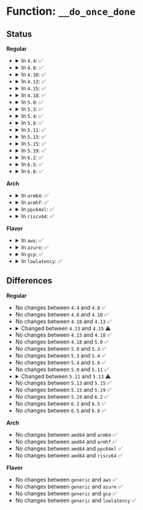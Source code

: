 # Function: <code>__do_once_done</code>

## Status
<b>Regular</b>
<ul>
<li>
<details>
<summary>In <code>4.4</code>: ✅</summary>

```c
void __do_once_done(bool *done, struct static_key *once_key, long unsigned int *flags);
```

**Collision:** Unique Global

**Inline:** No

**Transformation:** False

**Instances:**

```
In lib/once.c (ffffffff81400dc0)
Location: lib/once.c:54
Inline: False
Direct callers:
  - kernel/bpf/core.c:bpf_user_rnd_init_once
  - net/core/secure_seq.c:secure_ipv6_port_ephemeral
  - net/core/secure_seq.c:secure_ipv4_port_ephemeral
  - net/core/secure_seq.c:secure_tcpv6_sequence_number
  - net/core/secure_seq.c:secure_dccp_sequence_number
  - net/core/secure_seq.c:secure_dccpv6_sequence_number
  - net/core/secure_seq.c:secure_tcp_sequence_number
  - net/core/flow_dissector.c:flow_hash_from_keys
  - net/core/flow_dissector.c:__skb_get_hash
  - net/ipv4/route.c:update_or_create_fnhe
  - net/ipv4/route.c:__ip_select_ident
  - net/ipv4/route.c:find_exception
  - net/ipv4/ip_fragment.c:ipqhashfn
  - net/ipv4/inet_hashtables.c:inet_ehashfn
  - net/ipv4/tcp_fastopen.c:tcp_fastopen_init_key_once
  - net/ipv4/udp.c:udp_flow_hashrnd
  - net/ipv4/udp.c:udp_ehashfn
  - net/ipv4/fib_semantics.c:fib_rebalance
  - net/ipv4/syncookies.c:cookie_hash
  - net/ipv6/udp.c:udp6_ehashfn
  - net/ipv6/udp.c:udp6_ehashfn
  - net/ipv6/reassembly.c:inet6_hash_frag
  - net/ipv6/syncookies.c:cookie_hash
  - net/ipv6/output_core.c:ipv6_proxy_select_ident
  - net/ipv6/output_core.c:ipv6_select_ident
  - net/ipv6/inet6_hashtables.c:inet6_ehashfn
  - net/ipv6/inet6_hashtables.c:inet6_ehashfn
```
**Symbols:**

```
ffffffff81400dc0-ffffffff81400e31: __do_once_done (STB_GLOBAL)
```
</details>
</li>
<li>
<details>
<summary>In <code>4.8</code>: ✅</summary>

```c
void __do_once_done(bool *done, struct static_key *once_key, long unsigned int *flags);
```

**Collision:** Unique Global

**Inline:** No

**Transformation:** False

**Instances:**

```
In lib/once.c (ffffffff81448560)
Location: lib/once.c:54
Inline: False
Direct callers:
  - kernel/bpf/core.c:bpf_user_rnd_init_once
  - net/core/secure_seq.c:secure_dccpv6_sequence_number
  - net/core/secure_seq.c:secure_dccp_sequence_number
  - net/core/secure_seq.c:secure_ipv4_port_ephemeral
  - net/core/secure_seq.c:secure_tcp_sequence_number
  - net/core/secure_seq.c:secure_ipv6_port_ephemeral
  - net/core/secure_seq.c:secure_tcpv6_sequence_number
  - net/core/flow_dissector.c:__skb_get_hash
  - net/core/flow_dissector.c:__skb_get_hash_symmetric
  - net/core/flow_dissector.c:flow_hash_from_keys
  - net/ipv4/route.c:find_exception
  - net/ipv4/route.c:update_or_create_fnhe
  - net/ipv4/route.c:__ip_select_ident
  - net/ipv4/ip_fragment.c:ipqhashfn
  - net/ipv4/inet_hashtables.c:inet_ehashfn
  - net/ipv4/tcp_fastopen.c:tcp_fastopen_init_key_once
  - net/ipv4/udp.c:udp_flow_hashrnd
  - net/ipv4/udp.c:udp_ehashfn
  - net/ipv4/fib_semantics.c:fib_rebalance
  - net/ipv4/syncookies.c:cookie_hash
  - net/ipv6/udp.c:udp6_ehashfn
  - net/ipv6/udp.c:udp6_ehashfn
  - net/ipv6/reassembly.c:inet6_hash_frag
  - net/ipv6/syncookies.c:cookie_hash
  - net/ipv6/output_core.c:ipv6_select_ident
  - net/ipv6/output_core.c:ipv6_proxy_select_ident
  - net/ipv6/inet6_hashtables.c:inet6_ehashfn
  - net/ipv6/inet6_hashtables.c:inet6_ehashfn
```
**Symbols:**

```
ffffffff81448560-ffffffff814485d1: __do_once_done (STB_GLOBAL)
```
</details>
</li>
<li>
<details>
<summary>In <code>4.10</code>: ✅</summary>

```c
void __do_once_done(bool *done, struct static_key *once_key, long unsigned int *flags);
```

**Collision:** Unique Global

**Inline:** No

**Transformation:** False

**Instances:**

```
In lib/once.c (ffffffff81466f50)
Location: lib/once.c:54
Inline: False
Direct callers:
  - kernel/bpf/core.c:bpf_user_rnd_init_once
  - net/core/secure_seq.c:secure_dccpv6_sequence_number
  - net/core/secure_seq.c:secure_dccp_sequence_number
  - net/core/secure_seq.c:secure_ipv4_port_ephemeral
  - net/core/secure_seq.c:secure_tcp_sequence_number
  - net/core/secure_seq.c:secure_ipv6_port_ephemeral
  - net/core/secure_seq.c:secure_tcpv6_sequence_number
  - net/core/flow_dissector.c:__skb_get_hash
  - net/core/flow_dissector.c:__skb_get_hash_symmetric
  - net/core/flow_dissector.c:flow_hash_from_keys
  - net/ipv4/route.c:find_exception
  - net/ipv4/route.c:update_or_create_fnhe
  - net/ipv4/route.c:__ip_select_ident
  - net/ipv4/ip_fragment.c:ipqhashfn
  - net/ipv4/inet_hashtables.c:inet_ehashfn
  - net/ipv4/tcp_fastopen.c:tcp_fastopen_init_key_once
  - net/ipv4/udp.c:udp_flow_hashrnd
  - net/ipv4/udp.c:udp_ehashfn
  - net/ipv4/fib_semantics.c:fib_rebalance
  - net/ipv4/syncookies.c:cookie_hash
  - net/ipv6/udp.c:udp6_ehashfn
  - net/ipv6/udp.c:udp6_ehashfn
  - net/ipv6/reassembly.c:inet6_hash_frag
  - net/ipv6/syncookies.c:cookie_hash
  - net/ipv6/output_core.c:ipv6_select_ident
  - net/ipv6/output_core.c:ipv6_proxy_select_ident
  - net/ipv6/inet6_hashtables.c:inet6_ehashfn
  - net/ipv6/inet6_hashtables.c:inet6_ehashfn
```
**Symbols:**

```
ffffffff81466f50-ffffffff81466fc1: __do_once_done (STB_GLOBAL)
```
</details>
</li>
<li>
<details>
<summary>In <code>4.13</code>: ✅</summary>

```c
void __do_once_done(bool *done, struct static_key *once_key, long unsigned int *flags);
```

**Collision:** Unique Global

**Inline:** No

**Transformation:** False

**Instances:**

```
In lib/once.c (ffffffff8146c410)
Location: lib/once.c:54
Inline: False
Direct callers:
  - kernel/bpf/core.c:bpf_user_rnd_init_once
  - net/core/secure_seq.c:secure_dccpv6_sequence_number
  - net/core/secure_seq.c:secure_dccp_sequence_number
  - net/core/secure_seq.c:secure_ipv4_port_ephemeral
  - net/core/secure_seq.c:secure_tcp_seq
  - net/core/secure_seq.c:secure_tcp_ts_off
  - net/core/secure_seq.c:secure_ipv6_port_ephemeral
  - net/core/secure_seq.c:secure_tcpv6_seq
  - net/core/secure_seq.c:secure_tcpv6_ts_off
  - net/core/flow_dissector.c:__skb_get_hash
  - net/core/flow_dissector.c:__skb_get_hash_symmetric
  - net/core/flow_dissector.c:flow_hash_from_keys
  - net/core/ethtool.c:netdev_rss_key_fill
  - net/ipv4/route.c:find_exception
  - net/ipv4/route.c:update_or_create_fnhe
  - net/ipv4/route.c:__ip_select_ident
  - net/ipv4/ip_fragment.c:ipqhashfn
  - net/ipv4/inet_hashtables.c:inet_ehashfn
  - net/ipv4/tcp_fastopen.c:tcp_fastopen_init_key_once
  - net/ipv4/udp.c:udp_flow_hashrnd
  - net/ipv4/udp.c:udp_ehashfn
  - net/ipv4/syncookies.c:cookie_hash
  - net/ipv6/udp.c:udp6_ehashfn
  - net/ipv6/udp.c:udp6_ehashfn
  - net/ipv6/reassembly.c:inet6_hash_frag
  - net/ipv6/syncookies.c:cookie_hash
  - net/ipv6/output_core.c:ipv6_select_ident
  - net/ipv6/output_core.c:ipv6_proxy_select_ident
  - net/ipv6/inet6_hashtables.c:inet6_ehashfn
  - net/ipv6/inet6_hashtables.c:inet6_ehashfn
```
**Symbols:**

```
ffffffff8146c410-ffffffff8146c481: __do_once_done (STB_GLOBAL)
```
</details>
</li>
<li>
<details>
<summary>In <code>4.15</code>: ✅</summary>

```c
void __do_once_done(bool *done, struct static_key_true *once_key, long unsigned int *flags);
```

**Collision:** Unique Global

**Inline:** No

**Transformation:** False

**Instances:**

```
In lib/once.c (ffffffff81498710)
Location: lib/once.c:55
Inline: False
Direct callers:
  - kernel/bpf/core.c:bpf_user_rnd_init_once
  - net/core/secure_seq.c:secure_dccpv6_sequence_number
  - net/core/secure_seq.c:secure_dccp_sequence_number
  - net/core/secure_seq.c:secure_ipv4_port_ephemeral
  - net/core/secure_seq.c:secure_tcp_seq
  - net/core/secure_seq.c:secure_tcp_ts_off
  - net/core/secure_seq.c:secure_ipv6_port_ephemeral
  - net/core/secure_seq.c:secure_tcpv6_seq
  - net/core/secure_seq.c:secure_tcpv6_ts_off
  - net/core/flow_dissector.c:__skb_get_hash
  - net/core/flow_dissector.c:__skb_get_hash_symmetric
  - net/core/flow_dissector.c:flow_hash_from_keys
  - net/core/ethtool.c:netdev_rss_key_fill
  - net/ipv4/route.c:find_exception
  - net/ipv4/route.c:update_or_create_fnhe
  - net/ipv4/route.c:__ip_select_ident
  - net/ipv4/ip_fragment.c:ipqhashfn
  - net/ipv4/inet_hashtables.c:inet_ehashfn
  - net/ipv4/udp.c:udp_flow_hashrnd
  - net/ipv4/udp.c:udp_ehashfn
  - net/ipv4/syncookies.c:cookie_hash
  - net/ipv6/route.c:rt6_exception_hash
  - net/ipv6/udp.c:udp6_ehashfn
  - net/ipv6/udp.c:udp6_ehashfn
  - net/ipv6/reassembly.c:inet6_hash_frag
  - net/ipv6/syncookies.c:cookie_hash
  - net/ipv6/output_core.c:ipv6_select_ident
  - net/ipv6/output_core.c:ipv6_proxy_select_ident
  - net/ipv6/inet6_hashtables.c:inet6_ehashfn
  - net/ipv6/inet6_hashtables.c:inet6_ehashfn
```
**Symbols:**

```
ffffffff81498710-ffffffff81498781: __do_once_done (STB_GLOBAL)
```
</details>
</li>
<li>
<details>
<summary>In <code>4.18</code>: ✅</summary>

```c
void __do_once_done(bool *done, struct static_key_true *once_key, long unsigned int *flags);
```

**Collision:** Unique Global

**Inline:** No

**Transformation:** False

**Instances:**

```
In lib/once.c (ffffffff814cd900)
Location: lib/once.c:55
Inline: False
Direct callers:
  - kernel/bpf/core.c:bpf_user_rnd_init_once
  - net/core/secure_seq.c:secure_dccpv6_sequence_number
  - net/core/secure_seq.c:secure_dccp_sequence_number
  - net/core/secure_seq.c:secure_ipv4_port_ephemeral
  - net/core/secure_seq.c:secure_tcp_seq
  - net/core/secure_seq.c:secure_tcp_ts_off
  - net/core/secure_seq.c:secure_ipv6_port_ephemeral
  - net/core/secure_seq.c:secure_tcpv6_seq
  - net/core/secure_seq.c:secure_tcpv6_ts_off
  - net/core/flow_dissector.c:__skb_get_hash
  - net/core/flow_dissector.c:__skb_get_hash_symmetric
  - net/core/flow_dissector.c:flow_hash_from_keys
  - net/core/ethtool.c:netdev_rss_key_fill
  - net/ipv4/route.c:find_exception
  - net/ipv4/route.c:find_exception
  - net/ipv4/route.c:update_or_create_fnhe
  - net/ipv4/route.c:__ip_select_ident
  - net/ipv4/inet_hashtables.c:inet_ehashfn
  - net/ipv4/udp.c:udp_flow_hashrnd
  - net/ipv4/udp.c:udp_ehashfn
  - net/ipv4/syncookies.c:cookie_hash
  - net/ipv6/route.c:rt6_exception_hash
  - net/ipv6/udp.c:udp6_ehashfn
  - net/ipv6/udp.c:udp6_ehashfn
  - net/ipv6/syncookies.c:cookie_hash
  - net/ipv6/output_core.c:ipv6_select_ident
  - net/ipv6/output_core.c:ipv6_proxy_select_ident
  - net/ipv6/inet6_hashtables.c:inet6_ehashfn
  - net/ipv6/inet6_hashtables.c:inet6_ehashfn
```
**Symbols:**

```
ffffffff814cd900-ffffffff814cd971: __do_once_done (STB_GLOBAL)
```
</details>
</li>
<li>
<details>
<summary>In <code>5.0</code>: ✅</summary>

```c
void __do_once_done(bool *done, struct static_key_true *once_key, long unsigned int *flags);
```

**Collision:** Unique Global

**Inline:** No

**Transformation:** False

**Instances:**

```
In lib/once.c (ffffffff814e1fd0)
Location: lib/once.c:55
Inline: False
Direct callers:
  - kernel/bpf/core.c:bpf_user_rnd_init_once
  - net/core/secure_seq.c:secure_dccpv6_sequence_number
  - net/core/secure_seq.c:secure_dccp_sequence_number
  - net/core/secure_seq.c:secure_ipv4_port_ephemeral
  - net/core/secure_seq.c:secure_tcp_seq
  - net/core/secure_seq.c:secure_tcp_ts_off
  - net/core/secure_seq.c:secure_ipv6_port_ephemeral
  - net/core/secure_seq.c:secure_tcpv6_seq
  - net/core/secure_seq.c:secure_tcpv6_ts_off
  - net/core/flow_dissector.c:__skb_get_hash
  - net/core/flow_dissector.c:__skb_get_hash_symmetric
  - net/core/flow_dissector.c:flow_hash_from_keys
  - net/core/ethtool.c:netdev_rss_key_fill
  - net/ipv4/route.c:find_exception
  - net/ipv4/route.c:find_exception
  - net/ipv4/route.c:update_or_create_fnhe
  - net/ipv4/route.c:__ip_select_ident
  - net/ipv4/inet_hashtables.c:inet_ehashfn
  - net/ipv4/udp.c:udp_flow_hashrnd
  - net/ipv4/udp.c:udp4_lib_lookup2
  - net/ipv4/syncookies.c:cookie_hash
  - net/ipv6/route.c:rt6_exception_hash
  - net/ipv6/udp.c:udp6_lib_lookup2
  - net/ipv6/udp.c:udp6_lib_lookup2
  - net/ipv6/syncookies.c:cookie_hash
  - net/ipv6/output_core.c:ipv6_select_ident
  - net/ipv6/output_core.c:ipv6_proxy_select_ident
  - net/ipv6/inet6_hashtables.c:inet6_ehashfn
  - net/ipv6/inet6_hashtables.c:inet6_ehashfn
```
**Symbols:**

```
ffffffff814e1fd0-ffffffff814e2041: __do_once_done (STB_GLOBAL)
```
</details>
</li>
<li>
<details>
<summary>In <code>5.3</code>: ✅</summary>

```c
void __do_once_done(bool *done, struct static_key_true *once_key, long unsigned int *flags);
```

**Collision:** Unique Global

**Inline:** No

**Transformation:** False

**Instances:**

```
In lib/once.c (ffffffff8150de80)
Location: lib/once.c:55
Inline: False
Direct callers:
  - kernel/bpf/core.c:bpf_user_rnd_init_once
  - net/core/secure_seq.c:secure_dccpv6_sequence_number
  - net/core/secure_seq.c:secure_dccp_sequence_number
  - net/core/secure_seq.c:secure_ipv4_port_ephemeral
  - net/core/secure_seq.c:secure_tcp_seq
  - net/core/secure_seq.c:secure_tcp_ts_off
  - net/core/secure_seq.c:secure_ipv6_port_ephemeral
  - net/core/secure_seq.c:secure_tcpv6_seq
  - net/core/secure_seq.c:secure_tcpv6_ts_off
  - net/core/flow_dissector.c:__skb_get_hash
  - net/core/flow_dissector.c:__skb_get_hash_symmetric
  - net/core/flow_dissector.c:flow_hash_from_keys
  - net/core/ethtool.c:netdev_rss_key_fill
  - net/ipv4/route.c:find_exception
  - net/ipv4/route.c:find_exception
  - net/ipv4/route.c:update_or_create_fnhe
  - net/ipv4/inet_hashtables.c:inet_ehashfn
  - net/ipv4/udp.c:udp_flow_hashrnd
  - net/ipv4/udp.c:udp4_lib_lookup2
  - net/ipv4/syncookies.c:cookie_hash
  - net/ipv6/route.c:rt6_exception_hash
  - net/ipv6/udp.c:udp6_lib_lookup2
  - net/ipv6/udp.c:udp6_lib_lookup2
  - net/ipv6/syncookies.c:cookie_hash
  - net/ipv6/inet6_hashtables.c:inet6_ehashfn
  - net/ipv6/inet6_hashtables.c:inet6_ehashfn
```
**Symbols:**

```
ffffffff8150de80-ffffffff8150def1: __do_once_done (STB_GLOBAL)
```
</details>
</li>
<li>
<details>
<summary>In <code>5.4</code>: ✅</summary>

```c
void __do_once_done(bool *done, struct static_key_true *once_key, long unsigned int *flags);
```

**Collision:** Unique Global

**Inline:** No

**Transformation:** False

**Instances:**

```
In lib/once.c (ffffffff8152bcd0)
Location: lib/once.c:55
Inline: False
Direct callers:
  - kernel/bpf/core.c:bpf_user_rnd_init_once
  - net/core/secure_seq.c:secure_dccpv6_sequence_number
  - net/core/secure_seq.c:secure_dccp_sequence_number
  - net/core/secure_seq.c:secure_ipv4_port_ephemeral
  - net/core/secure_seq.c:secure_tcp_seq
  - net/core/secure_seq.c:secure_tcp_ts_off
  - net/core/secure_seq.c:secure_ipv6_port_ephemeral
  - net/core/secure_seq.c:secure_tcpv6_seq
  - net/core/secure_seq.c:secure_tcpv6_ts_off
  - net/core/flow_dissector.c:__skb_get_hash
  - net/core/flow_dissector.c:__skb_get_hash_symmetric
  - net/core/flow_dissector.c:flow_hash_from_keys
  - net/core/ethtool.c:netdev_rss_key_fill
  - net/ipv4/route.c:find_exception
  - net/ipv4/route.c:find_exception
  - net/ipv4/route.c:update_or_create_fnhe
  - net/ipv4/inet_hashtables.c:inet_ehashfn
  - net/ipv4/udp.c:udp_flow_hashrnd
  - net/ipv4/udp.c:udp4_lib_lookup2
  - net/ipv4/syncookies.c:cookie_hash
  - net/ipv6/route.c:rt6_exception_hash
  - net/ipv6/udp.c:udp6_lib_lookup2
  - net/ipv6/udp.c:udp6_lib_lookup2
  - net/ipv6/syncookies.c:cookie_hash
  - net/ipv6/inet6_hashtables.c:inet6_ehashfn
  - net/ipv6/inet6_hashtables.c:inet6_ehashfn
```
**Symbols:**

```
ffffffff8152bcd0-ffffffff8152bd41: __do_once_done (STB_GLOBAL)
```
</details>
</li>
<li>
<details>
<summary>In <code>5.8</code>: ✅</summary>

```c
void __do_once_done(bool *done, struct static_key_true *once_key, long unsigned int *flags);
```

**Collision:** Unique Global

**Inline:** No

**Transformation:** False

**Instances:**

```
In lib/once.c (ffffffff8158f6e0)
Location: lib/once.c:55
Inline: False
Direct callers:
  - kernel/bpf/core.c:bpf_user_rnd_init_once
  - fs/crypto/keyring.c:fscrypt_add_test_dummy_key
  - net/core/secure_seq.c:secure_dccpv6_sequence_number
  - net/core/secure_seq.c:secure_dccp_sequence_number
  - net/core/secure_seq.c:secure_ipv4_port_ephemeral
  - net/core/secure_seq.c:secure_tcp_seq
  - net/core/secure_seq.c:secure_tcp_ts_off
  - net/core/secure_seq.c:secure_ipv6_port_ephemeral
  - net/core/secure_seq.c:secure_tcpv6_seq
  - net/core/secure_seq.c:secure_tcpv6_ts_off
  - net/core/flow_dissector.c:__skb_get_hash
  - net/core/flow_dissector.c:__skb_get_hash_symmetric
  - net/core/flow_dissector.c:flow_hash_from_keys
  - net/ethtool/ioctl.c:netdev_rss_key_fill
  - net/ipv4/route.c:find_exception
  - net/ipv4/route.c:find_exception
  - net/ipv4/route.c:update_or_create_fnhe
  - net/ipv4/inet_hashtables.c:inet_ehashfn
  - net/ipv4/udp.c:udp_flow_hashrnd
  - net/ipv4/syncookies.c:cookie_hash
  - net/ipv6/route.c:__rt6_find_exception_spinlock
  - net/ipv6/udp.c:udp6_ehashfn
  - net/ipv6/udp.c:udp6_ehashfn
  - net/ipv6/inet6_hashtables.c:inet6_ehashfn
  - net/ipv6/inet6_hashtables.c:inet6_ehashfn
```
**Symbols:**

```
ffffffff8158f6e0-ffffffff8158f754: __do_once_done (STB_GLOBAL)
```
</details>
</li>
<li>
<details>
<summary>In <code>5.11</code>: ✅</summary>

```c
void __do_once_done(bool *done, struct static_key_true *once_key, long unsigned int *flags);
```

**Collision:** Unique Global

**Inline:** No

**Transformation:** False

**Instances:**

```
In lib/once.c (ffffffff815ac210)
Location: lib/once.c:55
Inline: False
Direct callers:
  - kernel/bpf/core.c:bpf_user_rnd_init_once
  - fs/crypto/keyring.c:fscrypt_add_test_dummy_key
  - net/core/secure_seq.c:secure_dccpv6_sequence_number
  - net/core/secure_seq.c:secure_dccp_sequence_number
  - net/core/secure_seq.c:secure_ipv4_port_ephemeral
  - net/core/secure_seq.c:secure_tcp_seq
  - net/core/secure_seq.c:secure_tcp_ts_off
  - net/core/secure_seq.c:secure_ipv6_port_ephemeral
  - net/core/secure_seq.c:secure_tcpv6_seq
  - net/core/secure_seq.c:secure_tcpv6_ts_off
  - net/core/flow_dissector.c:__skb_get_hash
  - net/core/flow_dissector.c:__skb_get_hash_symmetric
  - net/core/flow_dissector.c:flow_hash_from_keys
  - net/ethtool/ioctl.c:netdev_rss_key_fill
  - net/ipv4/route.c:find_exception
  - net/ipv4/route.c:find_exception
  - net/ipv4/route.c:update_or_create_fnhe
  - net/ipv4/inet_hashtables.c:inet_ehashfn
  - net/ipv4/udp.c:udp_flow_hashrnd
  - net/ipv4/udp.c:udp_ehashfn
  - net/ipv4/syncookies.c:cookie_hash
  - net/ipv6/route.c:__rt6_find_exception_spinlock
  - net/ipv6/udp.c:udp6_ehashfn
  - net/ipv6/udp.c:udp6_ehashfn
  - net/ipv6/inet6_hashtables.c:inet6_ehashfn
  - net/ipv6/inet6_hashtables.c:inet6_ehashfn
```
**Symbols:**

```
ffffffff815ac210-ffffffff815ac284: __do_once_done (STB_GLOBAL)
```
</details>
</li>
<li>
<details>
<summary>In <code>5.13</code>: ✅</summary>

```c
void __do_once_done(bool *done, struct static_key_true *once_key, long unsigned int *flags, struct module *mod);
```

**Collision:** Unique Global

**Inline:** No

**Transformation:** False

**Instances:**

```
In lib/once.c (ffffffff815b6ec0)
Location: lib/once.c:60
Inline: False
Direct callers:
  - kernel/bpf/core.c:bpf_user_rnd_init_once
  - fs/crypto/keyring.c:fscrypt_add_test_dummy_key
  - net/core/secure_seq.c:secure_dccpv6_sequence_number
  - net/core/secure_seq.c:secure_dccp_sequence_number
  - net/core/secure_seq.c:secure_ipv4_port_ephemeral
  - net/core/secure_seq.c:secure_tcp_seq
  - net/core/secure_seq.c:secure_tcp_ts_off
  - net/core/secure_seq.c:secure_ipv6_port_ephemeral
  - net/core/secure_seq.c:secure_tcpv6_seq
  - net/core/secure_seq.c:secure_tcpv6_ts_off
  - net/core/flow_dissector.c:__skb_get_hash
  - net/core/flow_dissector.c:__skb_get_hash_symmetric
  - net/core/flow_dissector.c:flow_hash_from_keys
  - net/ethtool/ioctl.c:netdev_rss_key_fill
  - net/ipv4/route.c:fnhe_hashfun
  - net/ipv4/inet_hashtables.c:__inet_hash_connect
  - net/ipv4/inet_hashtables.c:inet_ehashfn
  - net/ipv4/udp.c:udp_flow_hashrnd
  - net/ipv4/udp.c:udp_ehashfn
  - net/ipv4/syncookies.c:cookie_hash
  - net/ipv6/udp.c:udp6_ehashfn
  - net/ipv6/udp.c:udp6_ehashfn
  - net/ipv6/inet6_hashtables.c:inet6_ehashfn
  - net/ipv6/inet6_hashtables.c:inet6_ehashfn
  - net/mptcp/syncookies.c:mptcp_join_entry_hash
```
**Symbols:**

```
ffffffff815b6ec0-ffffffff815b6f52: __do_once_done (STB_GLOBAL)
```
</details>
</li>
<li>
<details>
<summary>In <code>5.15</code>: ✅</summary>

```c
void __do_once_done(bool *done, struct static_key_true *once_key, long unsigned int *flags, struct module *mod);
```

**Collision:** Unique Global

**Inline:** No

**Transformation:** False

**Instances:**

```
In lib/once.c (ffffffff8161d470)
Location: lib/once.c:60
Inline: False
Direct callers:
  - kernel/bpf/core.c:bpf_user_rnd_init_once
  - fs/crypto/keyring.c:fscrypt_add_test_dummy_key
  - net/core/secure_seq.c:secure_dccpv6_sequence_number
  - net/core/secure_seq.c:secure_dccp_sequence_number
  - net/core/secure_seq.c:secure_ipv4_port_ephemeral
  - net/core/secure_seq.c:secure_tcp_seq
  - net/core/secure_seq.c:secure_tcp_ts_off
  - net/core/secure_seq.c:secure_ipv6_port_ephemeral
  - net/core/secure_seq.c:secure_tcpv6_seq
  - net/core/secure_seq.c:secure_tcpv6_ts_off
  - net/core/flow_dissector.c:__skb_get_hash
  - net/core/flow_dissector.c:__skb_get_hash_symmetric
  - net/core/flow_dissector.c:flow_hash_from_keys
  - net/ethtool/ioctl.c:netdev_rss_key_fill
  - net/ipv4/route.c:fnhe_hashfun
  - net/ipv4/inet_hashtables.c:__inet_hash_connect
  - net/ipv4/inet_hashtables.c:inet_ehashfn
  - net/ipv4/udp.c:udp_flow_hashrnd
  - net/ipv4/udp.c:udp_ehashfn
  - net/ipv4/syncookies.c:cookie_hash
  - net/ipv6/udp.c:udp6_ehashfn
  - net/ipv6/udp.c:udp6_ehashfn
  - net/ipv6/inet6_hashtables.c:inet6_ehashfn
  - net/ipv6/inet6_hashtables.c:inet6_ehashfn
  - net/mptcp/syncookies.c:mptcp_join_entry_hash
```
**Symbols:**

```
ffffffff8161d470-ffffffff8161d502: __do_once_done (STB_GLOBAL)
```
</details>
</li>
<li>
<details>
<summary>In <code>5.19</code>: ✅</summary>

```c
void __do_once_done(bool *done, struct static_key_true *once_key, long unsigned int *flags, struct module *mod);
```

**Collision:** Unique Global

**Inline:** No

**Transformation:** False

**Instances:**

```
In lib/once.c (ffffffff816eaf50)
Location: lib/once.c:60
Inline: False
Direct callers:
  - kernel/bpf/core.c:bpf_user_rnd_init_once
  - fs/crypto/keyring.c:fscrypt_get_test_dummy_secret
  - net/core/secure_seq.c:secure_dccpv6_sequence_number
  - net/core/secure_seq.c:secure_dccp_sequence_number
  - net/core/secure_seq.c:secure_ipv4_port_ephemeral
  - net/core/secure_seq.c:secure_tcp_seq
  - net/core/secure_seq.c:secure_tcp_ts_off
  - net/core/secure_seq.c:secure_ipv6_port_ephemeral
  - net/core/secure_seq.c:secure_tcpv6_seq
  - net/core/secure_seq.c:secure_tcpv6_ts_off
  - net/core/flow_dissector.c:__skb_get_hash
  - net/core/flow_dissector.c:__skb_get_hash_symmetric
  - net/core/flow_dissector.c:flow_hash_from_keys
  - net/ethtool/ioctl.c:netdev_rss_key_fill
  - net/ipv4/route.c:fnhe_hashfun
  - net/ipv4/inet_hashtables.c:__inet_hash_connect
  - net/ipv4/inet_hashtables.c:inet_ehashfn
  - net/ipv4/udp.c:udp_flow_hashrnd
  - net/ipv4/udp.c:udp_ehashfn
  - net/ipv4/syncookies.c:cookie_hash
  - net/ipv6/udp.c:udp6_ehashfn
  - net/ipv6/udp.c:udp6_ehashfn
  - net/ipv6/inet6_hashtables.c:inet6_ehashfn
  - net/ipv6/inet6_hashtables.c:inet6_ehashfn
  - net/mptcp/syncookies.c:mptcp_join_entry_hash
```
**Symbols:**

```
ffffffff816eaf50-ffffffff816eafe9: __do_once_done (STB_GLOBAL)
```
</details>
</li>
<li>
<details>
<summary>In <code>6.2</code>: ✅</summary>

```c
void __do_once_done(bool *done, struct static_key_true *once_key, long unsigned int *flags, struct module *mod);
```

**Collision:** Unique Global

**Inline:** No

**Transformation:** False

**Instances:**

```
In lib/once.c (ffffffff817db5b0)
Location: lib/once.c:60
Inline: False
Direct callers:
  - kernel/bpf/core.c:bpf_user_rnd_init_once
  - fs/crypto/keyring.c:fscrypt_get_test_dummy_secret
  - net/core/secure_seq.c:secure_dccpv6_sequence_number
  - net/core/secure_seq.c:secure_dccp_sequence_number
  - net/core/secure_seq.c:secure_ipv4_port_ephemeral
  - net/core/secure_seq.c:secure_tcp_seq
  - net/core/secure_seq.c:secure_tcp_ts_off
  - net/core/secure_seq.c:secure_ipv6_port_ephemeral
  - net/core/secure_seq.c:secure_tcpv6_seq
  - net/core/secure_seq.c:secure_tcpv6_ts_off
  - net/core/flow_dissector.c:__skb_get_hash
  - net/core/flow_dissector.c:__skb_get_hash_symmetric
  - net/core/flow_dissector.c:flow_hash_from_keys
  - net/ethtool/ioctl.c:netdev_rss_key_fill
  - net/ipv4/route.c:fnhe_hashfun
  - net/ipv4/inet_hashtables.c:inet_ehashfn
  - net/ipv4/udp.c:udp_flow_hashrnd
  - net/ipv4/udp.c:udp_ehashfn
  - net/ipv4/syncookies.c:cookie_hash
  - net/ipv6/udp.c:udp6_ehashfn
  - net/ipv6/udp.c:udp6_ehashfn
  - net/ipv6/inet6_hashtables.c:inet6_ehashfn
  - net/ipv6/inet6_hashtables.c:inet6_ehashfn
  - net/mptcp/syncookies.c:mptcp_join_entry_hash
```
**Symbols:**

```
ffffffff817db5b0-ffffffff817db5eb: __do_once_done (STB_GLOBAL)
```
</details>
</li>
<li>
<details>
<summary>In <code>6.5</code>: ✅</summary>

```c
void __do_once_done(bool *done, struct static_key_true *once_key, long unsigned int *flags, struct module *mod);
```

**Collision:** Unique Global

**Inline:** No

**Transformation:** False

**Instances:**

```
In lib/once.c (ffffffff8181a820)
Location: lib/once.c:60
Inline: False
Direct callers:
  - kernel/bpf/core.c:bpf_user_rnd_init_once
  - fs/crypto/keyring.c:fscrypt_get_test_dummy_secret
  - net/core/secure_seq.c:secure_dccpv6_sequence_number
  - net/core/secure_seq.c:secure_dccp_sequence_number
  - net/core/secure_seq.c:secure_ipv4_port_ephemeral
  - net/core/secure_seq.c:secure_tcp_seq
  - net/core/secure_seq.c:secure_tcp_ts_off
  - net/core/secure_seq.c:secure_ipv6_port_ephemeral
  - net/core/secure_seq.c:secure_tcpv6_seq
  - net/core/secure_seq.c:secure_tcpv6_ts_off
  - net/core/flow_dissector.c:__skb_get_hash
  - net/core/flow_dissector.c:__skb_get_hash_symmetric
  - net/core/flow_dissector.c:flow_hash_from_keys
  - net/ethtool/ioctl.c:netdev_rss_key_fill
  - net/ipv4/route.c:fnhe_hashfun
  - net/ipv4/inet_hashtables.c:inet_ehashfn
  - net/ipv4/udp.c:udp_flow_hashrnd
  - net/ipv4/udp.c:udp_ehashfn
  - net/ipv4/syncookies.c:cookie_hash
  - net/ipv6/udp.c:udp6_ehashfn
  - net/ipv6/udp.c:udp6_ehashfn
  - net/ipv6/inet6_hashtables.c:inet6_ehashfn
  - net/ipv6/inet6_hashtables.c:inet6_ehashfn
  - net/mptcp/syncookies.c:mptcp_join_entry_hash
```
**Symbols:**

```
ffffffff8181a820-ffffffff8181a85b: __do_once_done (STB_GLOBAL)
```
</details>
</li>
<li>
<details>
<summary>In <code>6.8</code>: ✅</summary>

```c
void __do_once_done(bool *done, struct static_key_true *once_key, long unsigned int *flags, struct module *mod);
```

**Collision:** Unique Global

**Inline:** No

**Transformation:** False

**Instances:**

```
In lib/once.c (ffffffff8185fba0)
Location: lib/once.c:60
Inline: False
Direct callers:
  - kernel/bpf/core.c:bpf_user_rnd_init_once
  - fs/crypto/keyring.c:fscrypt_get_test_dummy_secret
  - net/core/secure_seq.c:secure_dccpv6_sequence_number
  - net/core/secure_seq.c:secure_dccp_sequence_number
  - net/core/secure_seq.c:secure_ipv4_port_ephemeral
  - net/core/secure_seq.c:secure_tcp_seq
  - net/core/secure_seq.c:secure_tcp_ts_off
  - net/core/secure_seq.c:secure_ipv6_port_ephemeral
  - net/core/secure_seq.c:secure_tcpv6_seq
  - net/core/secure_seq.c:secure_tcpv6_ts_off
  - net/core/flow_dissector.c:__skb_get_hash
  - net/core/flow_dissector.c:__skb_get_hash_symmetric
  - net/core/flow_dissector.c:flow_hash_from_keys
  - net/ethtool/ioctl.c:netdev_rss_key_fill
  - net/ipv4/route.c:fnhe_hashfun
  - net/ipv4/inet_hashtables.c:inet_ehashfn
  - net/ipv4/udp.c:udp_flow_hashrnd
  - net/ipv4/udp.c:udp_ehashfn
  - net/ipv4/syncookies.c:cookie_hash
  - net/ipv6/udp.c:udp6_ehashfn
  - net/ipv6/udp.c:udp6_ehashfn
  - net/ipv6/inet6_hashtables.c:inet6_ehashfn
  - net/ipv6/inet6_hashtables.c:inet6_ehashfn
  - net/mptcp/syncookies.c:mptcp_join_entry_hash
```
**Symbols:**

```
ffffffff8185fba0-ffffffff8185fbdb: __do_once_done (STB_GLOBAL)
```
</details>
</li>
</ul>
<b>Arch</b>
<ul>
<li>
<details>
<summary>In <code>arm64</code>: ✅</summary>

```c
void __do_once_done(bool *done, struct static_key_true *once_key, long unsigned int *flags);
```

**Collision:** Unique Global

**Inline:** No

**Transformation:** False

**Instances:**

```
In lib/once.c (ffff8000106376d0)
Location: lib/once.c:55
Inline: False
Direct callers:
  - kernel/bpf/core.c:bpf_user_rnd_init_once
  - net/core/secure_seq.c:secure_dccpv6_sequence_number
  - net/core/secure_seq.c:secure_dccp_sequence_number
  - net/core/secure_seq.c:secure_ipv4_port_ephemeral
  - net/core/secure_seq.c:secure_tcp_seq
  - net/core/secure_seq.c:secure_tcp_ts_off
  - net/core/secure_seq.c:secure_ipv6_port_ephemeral
  - net/core/secure_seq.c:secure_tcpv6_seq
  - net/core/secure_seq.c:secure_tcpv6_ts_off
  - net/core/flow_dissector.c:__skb_get_hash
  - net/core/flow_dissector.c:__skb_get_hash_symmetric
  - net/core/flow_dissector.c:flow_hash_from_keys
  - net/core/ethtool.c:netdev_rss_key_fill
  - net/ipv4/route.c:find_exception
  - net/ipv4/route.c:find_exception
  - net/ipv4/route.c:update_or_create_fnhe
  - net/ipv4/inet_hashtables.c:inet_ehashfn
  - net/ipv4/udp.c:udp_flow_hashrnd
  - net/ipv4/udp.c:udp4_lib_lookup2
  - net/ipv4/syncookies.c:cookie_hash
  - net/ipv6/route.c:rt6_exception_hash
  - net/ipv6/udp.c:udp6_lib_lookup2
  - net/ipv6/udp.c:udp6_lib_lookup2
  - net/ipv6/inet6_hashtables.c:inet6_ehashfn
  - net/ipv6/inet6_hashtables.c:inet6_ehashfn
```
**Symbols:**

```
ffff8000106376d0-ffff80001063775c: __do_once_done (STB_GLOBAL)
```
</details>
</li>
<li>
<details>
<summary>In <code>armhf</code>: ✅</summary>

```c
void __do_once_done(bool *done, struct static_key_true *once_key, long unsigned int *flags);
```

**Collision:** Unique Global

**Inline:** No

**Transformation:** False

**Instances:**

```
In lib/once.c (c07dd2c4)
Location: lib/once.c:55
Inline: False
Direct callers:
  - kernel/bpf/core.c:bpf_user_rnd_init_once
  - net/core/secure_seq.c:secure_dccpv6_sequence_number
  - net/core/secure_seq.c:secure_dccp_sequence_number
  - net/core/secure_seq.c:secure_ipv4_port_ephemeral
  - net/core/secure_seq.c:secure_tcp_seq
  - net/core/secure_seq.c:secure_tcp_ts_off
  - net/core/secure_seq.c:secure_ipv6_port_ephemeral
  - net/core/secure_seq.c:secure_tcpv6_seq
  - net/core/secure_seq.c:secure_tcpv6_ts_off
  - net/core/flow_dissector.c:__skb_get_hash
  - net/core/flow_dissector.c:__skb_get_hash_symmetric
  - net/core/flow_dissector.c:flow_hash_from_keys
  - net/core/ethtool.c:netdev_rss_key_fill
  - net/ipv4/route.c:find_exception
  - net/ipv4/route.c:find_exception
  - net/ipv4/route.c:update_or_create_fnhe
  - net/ipv4/inet_hashtables.c:inet_ehashfn
  - net/ipv4/udp.c:udp_flow_hashrnd
  - net/ipv4/udp.c:udp4_lib_lookup2
  - net/ipv4/syncookies.c:cookie_hash
  - net/ipv6/route.c:rt6_exception_hash
  - net/ipv6/udp.c:udp6_lib_lookup2
  - net/ipv6/udp.c:udp6_lib_lookup2
  - net/ipv6/syncookies.c:cookie_hash
  - net/ipv6/inet6_hashtables.c:inet6_ehashfn
  - net/ipv6/inet6_hashtables.c:inet6_ehashfn
```
**Symbols:**

```
c07dd2c4-c07dd34c: __do_once_done (STB_GLOBAL)
```
</details>
</li>
<li>
<details>
<summary>In <code>ppc64el</code>: ✅</summary>

```c
void __do_once_done(bool *done, struct static_key_true *once_key, long unsigned int *flags);
```

**Collision:** Unique Global

**Inline:** No

**Transformation:** False

**Instances:**

```
In lib/once.c (c0000000007dd6d0)
Location: lib/once.c:55
Inline: False
Direct callers:
  - kernel/bpf/core.c:bpf_user_rnd_init_once
  - net/core/secure_seq.c:secure_dccpv6_sequence_number
  - net/core/secure_seq.c:secure_dccp_sequence_number
  - net/core/secure_seq.c:secure_ipv4_port_ephemeral
  - net/core/secure_seq.c:secure_tcp_seq
  - net/core/secure_seq.c:secure_tcp_ts_off
  - net/core/secure_seq.c:secure_ipv6_port_ephemeral
  - net/core/secure_seq.c:secure_tcpv6_seq
  - net/core/secure_seq.c:secure_tcpv6_ts_off
  - net/core/flow_dissector.c:__skb_get_hash
  - net/core/flow_dissector.c:__skb_get_hash_symmetric
  - net/core/flow_dissector.c:flow_hash_from_keys
  - net/core/ethtool.c:netdev_rss_key_fill
  - net/ipv4/route.c:find_exception
  - net/ipv4/route.c:find_exception
  - net/ipv4/route.c:update_or_create_fnhe
  - net/ipv4/inet_hashtables.c:inet_ehashfn
  - net/ipv4/udp.c:udp_flow_hashrnd
  - net/ipv4/udp.c:udp4_lib_lookup2
  - net/ipv4/syncookies.c:cookie_hash
  - net/ipv6/route.c:rt6_exception_hash
  - net/ipv6/udp.c:udp6_lib_lookup2
  - net/ipv6/udp.c:udp6_lib_lookup2
  - net/ipv6/inet6_hashtables.c:inet6_ehashfn
  - net/ipv6/inet6_hashtables.c:inet6_ehashfn
```
**Symbols:**

```
c0000000007dd6d0-c0000000007dd78c: __do_once_done (STB_GLOBAL)
```
</details>
</li>
<li>
<details>
<summary>In <code>riscv64</code>: ✅</summary>

```c
void __do_once_done(bool *done, struct static_key_true *once_key, long unsigned int *flags);
```

**Collision:** Unique Global

**Inline:** No

**Transformation:** False

**Instances:**

```
In lib/once.c (ffffffe0004648e0)
Location: lib/once.c:55
Inline: False
Direct callers:
  - kernel/bpf/core.c:bpf_user_rnd_init_once
  - net/core/secure_seq.c:secure_dccpv6_sequence_number
  - net/core/secure_seq.c:secure_dccp_sequence_number
  - net/core/secure_seq.c:secure_ipv4_port_ephemeral
  - net/core/secure_seq.c:secure_tcp_seq
  - net/core/secure_seq.c:secure_tcp_ts_off
  - net/core/secure_seq.c:secure_ipv6_port_ephemeral
  - net/core/secure_seq.c:secure_tcpv6_seq
  - net/core/secure_seq.c:secure_tcpv6_ts_off
  - net/core/flow_dissector.c:__skb_get_hash
  - net/core/flow_dissector.c:__skb_get_hash_symmetric
  - net/core/flow_dissector.c:flow_hash_from_keys
  - net/core/ethtool.c:netdev_rss_key_fill
  - net/ipv4/route.c:find_exception
  - net/ipv4/route.c:find_exception
  - net/ipv4/route.c:update_or_create_fnhe
  - net/ipv4/inet_hashtables.c:inet_ehashfn
  - net/ipv4/udp.c:udp_flow_hashrnd
  - net/ipv4/udp.c:udp4_lib_lookup2
  - net/ipv4/syncookies.c:cookie_hash
  - net/ipv6/route.c:rt6_exception_hash
  - net/ipv6/udp.c:udp6_lib_lookup2
  - net/ipv6/udp.c:udp6_lib_lookup2
  - net/ipv6/syncookies.c:cookie_hash
  - net/ipv6/inet6_hashtables.c:inet6_ehashfn
  - net/ipv6/inet6_hashtables.c:inet6_ehashfn
```
**Symbols:**

```
ffffffe0004648e0-ffffffe00046495a: __do_once_done (STB_GLOBAL)
```
</details>
</li>
</ul>
<b>Flavor</b>
<ul>
<li>
<details>
<summary>In <code>aws</code>: ✅</summary>

```c
void __do_once_done(bool *done, struct static_key_true *once_key, long unsigned int *flags);
```

**Collision:** Unique Global

**Inline:** No

**Transformation:** False

**Instances:**

```
In lib/once.c (ffffffff815242b0)
Location: lib/once.c:55
Inline: False
Direct callers:
  - kernel/bpf/core.c:bpf_user_rnd_init_once
  - drivers/nvme/host/pci.c:nvme_map_data
  - net/core/secure_seq.c:secure_dccpv6_sequence_number
  - net/core/secure_seq.c:secure_dccp_sequence_number
  - net/core/secure_seq.c:secure_ipv4_port_ephemeral
  - net/core/secure_seq.c:secure_tcp_seq
  - net/core/secure_seq.c:secure_tcp_ts_off
  - net/core/secure_seq.c:secure_ipv6_port_ephemeral
  - net/core/secure_seq.c:secure_tcpv6_seq
  - net/core/secure_seq.c:secure_tcpv6_ts_off
  - net/core/flow_dissector.c:__skb_get_hash
  - net/core/flow_dissector.c:__skb_get_hash_symmetric
  - net/core/flow_dissector.c:flow_hash_from_keys
  - net/core/ethtool.c:netdev_rss_key_fill
  - net/ipv4/route.c:find_exception
  - net/ipv4/route.c:find_exception
  - net/ipv4/route.c:update_or_create_fnhe
  - net/ipv4/inet_hashtables.c:inet_ehashfn
  - net/ipv4/udp.c:udp_flow_hashrnd
  - net/ipv4/udp.c:udp4_lib_lookup2
  - net/ipv4/syncookies.c:cookie_hash
  - net/ipv6/route.c:rt6_exception_hash
  - net/ipv6/udp.c:udp6_lib_lookup2
  - net/ipv6/udp.c:udp6_lib_lookup2
  - net/ipv6/syncookies.c:cookie_hash
  - net/ipv6/inet6_hashtables.c:inet6_ehashfn
  - net/ipv6/inet6_hashtables.c:inet6_ehashfn
```
**Symbols:**

```
ffffffff815242b0-ffffffff81524321: __do_once_done (STB_GLOBAL)
```
</details>
</li>
<li>
<details>
<summary>In <code>azure</code>: ✅</summary>

```c
void __do_once_done(bool *done, struct static_key_true *once_key, long unsigned int *flags);
```

**Collision:** Unique Global

**Inline:** No

**Transformation:** False

**Instances:**

```
In lib/once.c (ffffffff81514590)
Location: lib/once.c:55
Inline: False
Direct callers:
  - kernel/bpf/core.c:bpf_user_rnd_init_once
  - drivers/nvme/host/pci.c:nvme_map_data
  - net/core/secure_seq.c:secure_dccpv6_sequence_number
  - net/core/secure_seq.c:secure_dccp_sequence_number
  - net/core/secure_seq.c:secure_ipv4_port_ephemeral
  - net/core/secure_seq.c:secure_tcp_seq
  - net/core/secure_seq.c:secure_tcp_ts_off
  - net/core/secure_seq.c:secure_ipv6_port_ephemeral
  - net/core/secure_seq.c:secure_tcpv6_seq
  - net/core/secure_seq.c:secure_tcpv6_ts_off
  - net/core/flow_dissector.c:__skb_get_hash
  - net/core/flow_dissector.c:__skb_get_hash_symmetric
  - net/core/flow_dissector.c:flow_hash_from_keys
  - net/core/ethtool.c:netdev_rss_key_fill
  - net/ipv4/route.c:find_exception
  - net/ipv4/route.c:find_exception
  - net/ipv4/route.c:update_or_create_fnhe
  - net/ipv4/inet_hashtables.c:inet_ehashfn
  - net/ipv4/udp.c:udp_flow_hashrnd
  - net/ipv4/udp.c:udp4_lib_lookup2
  - net/ipv4/syncookies.c:cookie_hash
  - net/ipv6/route.c:rt6_exception_hash
  - net/ipv6/udp.c:udp6_lib_lookup2
  - net/ipv6/udp.c:udp6_lib_lookup2
  - net/ipv6/syncookies.c:cookie_hash
  - net/ipv6/inet6_hashtables.c:inet6_ehashfn
  - net/ipv6/inet6_hashtables.c:inet6_ehashfn
```
**Symbols:**

```
ffffffff81514590-ffffffff81514601: __do_once_done (STB_GLOBAL)
```
</details>
</li>
<li>
<details>
<summary>In <code>gcp</code>: ✅</summary>

```c
void __do_once_done(bool *done, struct static_key_true *once_key, long unsigned int *flags);
```

**Collision:** Unique Global

**Inline:** No

**Transformation:** False

**Instances:**

```
In lib/once.c (ffffffff81520340)
Location: lib/once.c:55
Inline: False
Direct callers:
  - kernel/bpf/core.c:bpf_user_rnd_init_once
  - net/core/secure_seq.c:secure_dccpv6_sequence_number
  - net/core/secure_seq.c:secure_dccp_sequence_number
  - net/core/secure_seq.c:secure_ipv4_port_ephemeral
  - net/core/secure_seq.c:secure_tcp_seq
  - net/core/secure_seq.c:secure_tcp_ts_off
  - net/core/secure_seq.c:secure_ipv6_port_ephemeral
  - net/core/secure_seq.c:secure_tcpv6_seq
  - net/core/secure_seq.c:secure_tcpv6_ts_off
  - net/core/flow_dissector.c:__skb_get_hash
  - net/core/flow_dissector.c:__skb_get_hash_symmetric
  - net/core/flow_dissector.c:flow_hash_from_keys
  - net/core/ethtool.c:netdev_rss_key_fill
  - net/netfilter/nf_conntrack_core.c:nf_ct_get_id
  - net/netfilter/nf_conntrack_core.c:hash_conntrack_raw
  - net/netfilter/nf_conntrack_expect.c:nf_ct_expect_dst_hash
  - net/netfilter/nf_conntrack_netlink.c:nf_expect_get_id
  - net/ipv4/route.c:find_exception
  - net/ipv4/route.c:find_exception
  - net/ipv4/route.c:update_or_create_fnhe
  - net/ipv4/inet_hashtables.c:inet_ehashfn
  - net/ipv4/udp.c:udp_flow_hashrnd
  - net/ipv4/udp.c:udp4_lib_lookup2
  - net/ipv4/syncookies.c:cookie_hash
  - net/ipv6/route.c:rt6_exception_hash
  - net/ipv6/udp.c:udp6_lib_lookup2
  - net/ipv6/udp.c:udp6_lib_lookup2
  - net/ipv6/syncookies.c:cookie_hash
  - net/ipv6/inet6_hashtables.c:inet6_ehashfn
  - net/ipv6/inet6_hashtables.c:inet6_ehashfn
```
**Symbols:**

```
ffffffff81520340-ffffffff815203b1: __do_once_done (STB_GLOBAL)
```
</details>
</li>
<li>
<details>
<summary>In <code>lowlatency</code>: ✅</summary>

```c
void __do_once_done(bool *done, struct static_key_true *once_key, long unsigned int *flags);
```

**Collision:** Unique Global

**Inline:** No

**Transformation:** False

**Instances:**

```
In lib/once.c (ffffffff81539cc0)
Location: lib/once.c:55
Inline: False
Direct callers:
  - kernel/bpf/core.c:bpf_user_rnd_init_once
  - net/core/secure_seq.c:secure_dccpv6_sequence_number
  - net/core/secure_seq.c:secure_dccp_sequence_number
  - net/core/secure_seq.c:secure_ipv4_port_ephemeral
  - net/core/secure_seq.c:secure_tcp_seq
  - net/core/secure_seq.c:secure_tcp_ts_off
  - net/core/secure_seq.c:secure_ipv6_port_ephemeral
  - net/core/secure_seq.c:secure_tcpv6_seq
  - net/core/secure_seq.c:secure_tcpv6_ts_off
  - net/core/flow_dissector.c:__skb_get_hash
  - net/core/flow_dissector.c:__skb_get_hash_symmetric
  - net/core/flow_dissector.c:flow_hash_from_keys
  - net/core/ethtool.c:netdev_rss_key_fill
  - net/ipv4/route.c:find_exception
  - net/ipv4/route.c:find_exception
  - net/ipv4/route.c:update_or_create_fnhe
  - net/ipv4/inet_hashtables.c:inet_ehashfn
  - net/ipv4/udp.c:udp_flow_hashrnd
  - net/ipv4/udp.c:udp4_lib_lookup2
  - net/ipv4/syncookies.c:cookie_hash
  - net/ipv6/route.c:rt6_exception_hash
  - net/ipv6/udp.c:udp6_lib_lookup2
  - net/ipv6/udp.c:udp6_lib_lookup2
  - net/ipv6/syncookies.c:cookie_hash
  - net/ipv6/inet6_hashtables.c:inet6_ehashfn
  - net/ipv6/inet6_hashtables.c:inet6_ehashfn
```
**Symbols:**

```
ffffffff81539cc0-ffffffff81539d31: __do_once_done (STB_GLOBAL)
```
</details>
</li>
</ul>

## Differences
<b>Regular</b>
<ul>
<li>
No changes between <code>4.4</code> and <code>4.8</code> ✅
</li>
<li>
No changes between <code>4.8</code> and <code>4.10</code> ✅
</li>
<li>
No changes between <code>4.10</code> and <code>4.13</code> ✅
</li>
<li>
<details>
<summary>Changed between <code>4.13</code> and <code>4.15</code> ⚠️</summary>
<ul>
<li>
<b>Param type changed. </b>
<code>struct static_key *once_key</code> ➡️ <code>struct static_key_true *once_key</code>
</li>
</ul>
</details>
</li>
<li>
No changes between <code>4.15</code> and <code>4.18</code> ✅
</li>
<li>
No changes between <code>4.18</code> and <code>5.0</code> ✅
</li>
<li>
No changes between <code>5.0</code> and <code>5.3</code> ✅
</li>
<li>
No changes between <code>5.3</code> and <code>5.4</code> ✅
</li>
<li>
No changes between <code>5.4</code> and <code>5.8</code> ✅
</li>
<li>
No changes between <code>5.8</code> and <code>5.11</code> ✅
</li>
<li>
<details>
<summary>Changed between <code>5.11</code> and <code>5.13</code> ⚠️</summary>
<ul>
<li>
<b>Param added. </b>
<code>struct module *mod</code>
</li>
</ul>
</details>
</li>
<li>
No changes between <code>5.13</code> and <code>5.15</code> ✅
</li>
<li>
No changes between <code>5.15</code> and <code>5.19</code> ✅
</li>
<li>
No changes between <code>5.19</code> and <code>6.2</code> ✅
</li>
<li>
No changes between <code>6.2</code> and <code>6.5</code> ✅
</li>
<li>
No changes between <code>6.5</code> and <code>6.8</code> ✅
</li>
</ul>
<b>Arch</b>
<ul>
<li>
No changes between <code>amd64</code> and <code>arm64</code> ✅
</li>
<li>
No changes between <code>amd64</code> and <code>armhf</code> ✅
</li>
<li>
No changes between <code>amd64</code> and <code>ppc64el</code> ✅
</li>
<li>
No changes between <code>amd64</code> and <code>riscv64</code> ✅
</li>
</ul>
<b>Flavor</b>
<ul>
<li>
No changes between <code>generic</code> and <code>aws</code> ✅
</li>
<li>
No changes between <code>generic</code> and <code>azure</code> ✅
</li>
<li>
No changes between <code>generic</code> and <code>gcp</code> ✅
</li>
<li>
No changes between <code>generic</code> and <code>lowlatency</code> ✅
</li>
</ul>

